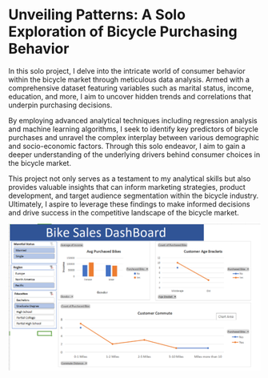 # Unveiling Patterns: A Solo Exploration of Bicycle Purchasing Behavior

In this solo project, I delve into the intricate world of consumer behavior within the bicycle market through meticulous data analysis. Armed with a comprehensive dataset featuring variables such as marital status, income, education, and more, I aim to uncover hidden trends and correlations that underpin purchasing decisions.

By employing advanced analytical techniques including regression analysis and machine learning algorithms, I seek to identify key predictors of bicycle purchases and unravel the complex interplay between various demographic and socio-economic factors. Through this solo endeavor, I aim to gain a deeper understanding of the underlying drivers behind consumer choices in the bicycle market.

This project not only serves as a testament to my analytical skills but also provides valuable insights that can inform marketing strategies, product development, and target audience segmentation within the bicycle industry. Ultimately, I aspire to leverage these findings to make informed decisions and drive success in the competitive landscape of the bicycle market.

![Visual](Screenshot_2.png)